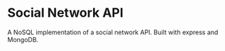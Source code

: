 # Social Network API

A NoSQL implementation of a social network API. Built with express and MongoDB.